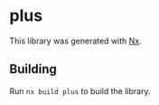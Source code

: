 # plus

This library was generated with [Nx](https://nx.dev).

## Building

Run `nx build plus` to build the library.
